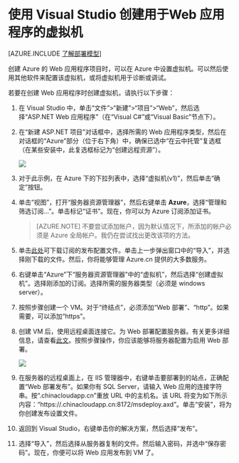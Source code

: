 <properties
	pageTitle="使用 Visual Studio 创建用于 Web 项目的 VM | Azure"
	description="为 Web 应用程序创建虚拟机"
	services="virtual-machines"
	documentationCenter=""
	authors="TomArcher"
	manager="douge"
	editor=""
	tags="azure-service-management"/>

<tags
	ms.service="virtual-machines"
	ms.date="01/05/2016"
	wacn.date="02/26/2016"/>

# 使用 Visual Studio 创建用于Web 应用程序的虚拟机

[AZURE.INCLUDE [了解部署模型](../includes/learn-about-deployment-models-classic-include.md)]

创建 Azure 的 Web 应用程序项目时，可以在 Azure 中设置虚拟机。可以然后使用其他软件来配置该虚拟机，或将虚拟机用于诊断或调试。

若要在创建 Web 应用程序时创建虚拟机，请执行以下步骤：

1. 在 Visual Studio 中，单击“文件”>“新建”>“项目”>“Web”，然后选择“ASP.NET Web 应用程序”（在“Visual C#”或“Visual Basic”节点下）。
2. 在“新建 ASP.NET 项目”对话框中，选择所需的 Web 应用程序类型，然后在对话框的“Azure”部分（位于右下角）中，确保已选中“在云中托管”复选框（在某些安装中，此复选框标记为“创建远程资源”）。

	![][0]

3. 对于此示例，在 Azure 下的下拉列表中，选择“虚拟机(v1)”，然后单击“确定”按钮。

4. 单击“视图”，打开“服务器资源管理器”，然后右键单击 **Azure**，选择“管理和筛选订阅...”。单击标记“证书”。现在，你可以为 Azure 订阅添加证书。

	>[AZURE.NOTE] 不要尝试添加帐户，因为默认情况下，所添加的帐户必须是 Azure 全局帐户。我仍在尝试找出更改该项的方法。

5. 单击[此处](https://manage.windowsazure.cn/publishsettings/index?client=vsserverexplorer&schemaversion=2.0)可下载订阅的发布配置文件。单击上一步弹出窗口中的“导入”，并选择刚下载的文件。然后，你将能够管理 Azure.cn 提供的大多数服务。

6. 右键单击“Azure”下“服务器资源管理器”中的“虚拟机”，然后选择“创建虚拟机”。选择刚添加的订阅。选择所需的服务器类型（必须是 windows server）。

7. 按照步骤创建一个 VM。对于“终结点”，必须添加“Web 部署”、“http”。如果需要，可以添加“https”。

8. 创建 VM 后，使用远程桌面连接它。为 Web 部署配置服务器。有关更多详细信息，请查看[此文](http://www.iis.net/learn/install/installing-publishing-technologies/installing-and-configuring-web-deploy-on-iis-80-or-later)。按照步骤操作，你应该能够将服务器配置为启用 Web 部署。

	![][5]

9. 在服务器的远程桌面上，在 IIS 管理器中，右键单击要部署到的站点，正确配置“Web 部署发布”。如果你有 SQL Server，请输入 Web 应用的连接字符串。按“<your cloud service name>.chinacloudapp.cn”重放 URL 中的主机名。该 URL 将变为如下所示内容：“https://<your cloud service name>.chinacloudapp.cn:8172/msdeploy.axd”。单击“安装”，将为你创建发布设置文件。

10. 返回到 Visual Studio，右键单击你的解决方案，然后选择“发布”。

11. 选择“导入”，然后选择从服务器复制的文件。然后输入密码，并选中“保存密码”。现在，你便可以将 Web 应用发布到 VM 了。


[0]: ./media/virtual-machines-dotnet-create-visual-studio-powershell/CreateVM_NewProject.PNG
[1]: ./media/dotnet-visual-studio-create-virtual-machine/CreateVM_SignIn.PNG
[2]: ./media/virtual-machines-dotnet-create-visual-studio-powershell/CreateVM_CreateVM.PNG
[3]: ./media/virtual-machines-dotnet-create-visual-studio-powershell/CreateVM_Provisioning.png
[4]: ./media/virtual-machines-dotnet-create-visual-studio-powershell/CreateVM_SolutionExplorer.png
[5]: ./media/virtual-machines-dotnet-create-visual-studio-powershell/VS_Create_VM_Connect.png

<!---HONumber=Mooncake_0215_2016-->